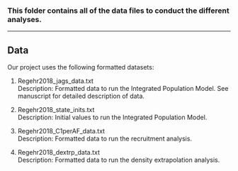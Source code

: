 ### This folder contains all of the data files to conduct the different analyses.
__________________________________________________________________________________________________________________________________________

## Data
Our project uses the following formatted datasets:

1) Regehr2018_jags_data.txt       
Description: Formatted data to run the Integrated Population Model. See manuscript for detailed description of data.

2) Regehr2018_state_inits.txt         
Description: Initial values to run the Integrated Population Model. 

3) Regehr2018_C1perAF_data.txt      
Description: Formatted data to run the recruitment analysis.


3) Regehr2018_dextrp_data.txt      
Description: Formatted data to run the density extrapolation analysis.
